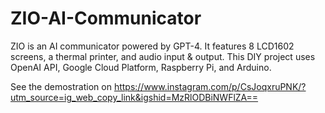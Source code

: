 # ZIO-AI-Communicator
ZIO is an AI communicator powered by GPT-4. It features 8 LCD1602 screens, a thermal printer, and audio input &amp; output. This DIY project uses OpenAI API, Google Cloud Platform, Raspberry Pi, and Arduino.

See the demostration on https://www.instagram.com/p/CsJoqxruPNK/?utm_source=ig_web_copy_link&igshid=MzRlODBiNWFlZA== 
